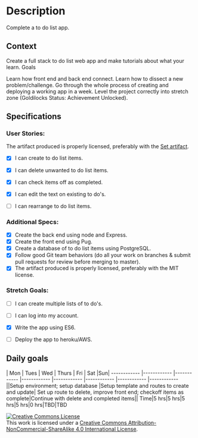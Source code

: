 # Description
Complete a to do list app.

## Context
Create a full stack to do list web app and make tutorials about what your learn.
Goals

Learn how front end and back end connect.
Learn how to dissect a new problem/challenge.
Go through the whole process of creating and deploying a working app in a week.
Level the project correctly into stretch zone (Goldilocks Status: Achievement Unlocked).

## Specifications

### User Stories:
The artifact produced is properly licensed, preferably with the [Set artifact](https://github.com/eobaah/judicious-ostrich).
- [x] I can create to do list items.
- [x] I can delete unwanted to do list items.
- [X] I can check items off as completed.
- [x] I can edit the text on existing to do's.
- [ ] I can rearrange to do list items.


### Additional Specs:
- [x] Create the back end using node and Express.
- [x] Create the front end using Pug.
- [x] Create a database of to do list items using PostgreSQL.
- [x] Follow good Git team behaviors (do all your work on branches & submit pull requests for review before merging to master).
- [x] The artifact produced is properly licensed, preferably with the MIT license.

### Stretch Goals:
- [ ] I can create multiple lists of to do's.
- [ ] I can log into my account.
- [x] Write the app using ES6.
- [ ] Deploy the app to heroku/AWS.


## Daily goals
| Mon | Tues | Wed | Thurs | Fri | Sat |Sun|
------------ |------------ |------------ |------------ |------------ |------------ |------------ |------------
||Setup environment; setup database |Setup template and routes to create and update| Set up route to delete, improve front end; checkoff items as complete|Continue with delete and completed items||
  Time|5 hrs|5 hrs|5 hrs|5 hrs|0 hrs|TBD|TBD



<!-- LICENSE -->

<a rel="license" href="http://creativecommons.org/licenses/by-nc-sa/4.0/"><img alt="Creative Commons License" style="border-width:0" src="https://i.creativecommons.org/l/by-nc-sa/4.0/80x15.png" /></a>
<br />This work is licensed under a <a rel="license" href="http://creativecommons.org/licenses/by-nc-sa/4.0/">Creative Commons Attribution-NonCommercial-ShareAlike 4.0 International License</a>.
